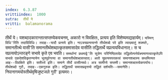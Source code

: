 ```yaml
---
index:  6.3.87
vrittiindex:  1000
sutra:  तीर्थे ये
vritti:  balamanorama 
---
```


तीर्थे ये। यशब्दादकारान्तात्सप्तम्येकवचनम्, अकारो न विवक्षितः, प्रत्यय इति विशेष्यमद्याहार्यम्। `यस्मिन् विधि'रिति तदादिविधिः। तदाह--यादौ प्रत्यये इति। नाऽत्रयप्रत्ययान्ते तीर्थशब्दे परे इति व्याख्यातुं शक्यते, `समानतीत्थे वासी'ति समानतीर्थशब्दात्कृतसमासादेव वासीति तद्धितार्थे यप्रत्ययविधानात्। स च यप्रत्ययोऽन्तरङ्गे सभावे कृते एव भवति। `समर्थानां प्रथमाद्वे'ति सूत्रेण परिनिष्ठितादेव तद्धितोत्पत्तेर्वक्ष्यमाणत्वात्कृतेऽपि सभावे एकदेशविकृतन्यायेन भूतपूर्वगत्या वा समानतीर्थशब्दसत्त्वात्। अतो युप्रत्ययपरकत्वं समानशब्दस्य कथमित्यत आह--विवक्षिते इति। सतीर्थ्य इति। समाने तीर्थे वासीत्यर्थः। अत्र सामीप्ये सप्तमी। समानशब्दस्त्वेकपर्यायः। तीर्थशब्दो गुरौ, तदाह--एकगुरुक इति। तद्धितार्थे समासप्रवृत्तयो तद्धितं दर्शयति--समानेति। `निपानागमयोस्तीर्थमृषिजुष्टजले गुरौ' इत्यमरः।

